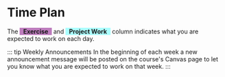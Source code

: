 <SetTitle title="Web Development Fundamentals 2021" />

# Time Plan
The <span style="background-color: #80008082; display: inline-block; padding: 0 8px; font-weight: bold;">Exercise</span> and <span style="background-color: #00ffff54; display: inline-block; padding: 0 8px; font-weight: bold;">Project Work</span> column indicates what you are expected to work on each day. 

::: tip Weekly Announcements
In the beginning of each week a new announcement message will be posted on the course's Canvas page to let you know what you are expected to work on that week.
:::

<TimePlan
	:startDate='new Date(2021, 7, 30)'
	:columns='[
		{key: "l", name: "Lectures", color: "#ffa5009c"},
		{key: "s", name: "Lab Sessions", color: "#ffff0070"},
		{key: "e", name: "Exercise", color: "#80008082"},
		{key: "p", name: "Project Work", color: "#00ffff75"},
		{key: "i", name: "Important", color: "#ff000094"},
	]'
	:rows='[
		// 35
		{l: "Introduction", e: "1"},
		{l: "Tutorial 1: HTTP & HTML", e: "1"},
		{s: "Group 1, 3", e: "1", p: "Part 1: Spec."},
		{s: "Group 2", e: "1", p: "Part 1: Spec."},
		{p: "Part 1: Spec."},
		{},
		{},
		// 36
		{p: "Part 2: GUI", e: "2"},
		{p: "Part 2: GUI", l: "Tutorial 2: CSS", e: "2"},
		{s: "Group 1, 3", e: "2", p: "Part 2: GUI"},
		{s: "Group 2", e: "2", p: "Part 2: GUI"},
		{p: "Part 2: GUI"},
		{},
		{},
		// 37
		{p: "Part 3: App", e: "3"},
		{p: "Part 3: App", l: "Tutorial 3: Express", e: "3"},
		{s: "Group 1, 3", p: "Part 3: App", e: "3"},
		{s: "Group 2", p: "Part 3: App", e: "3"},
		{p: "Part 3: App"},
		{},
		{},
		// 38
		{p: "Part 4: SQLite"},
		{p: "Part 4: SQLite", l: "Tutorial 4: SQLite"},
		{s: "Group 1, 3", p: "Part 4: SQLite"},
		{s: "Group 2", p: "Part 5: Forms"},
		{p: "Part 5: Forms"},
		{},
		{},
		// 39
		{p: "Part 5: Forms"},
		{p: "Part 6: Errors", l: "Tutorial 5: Cookies & Sessions"},
		{s: "Group 1, 3", p: "Part 6: Errors"},
		{s: "Group 2", p: "Part 6: Errors"},
		{p: "Part 7: Auth"},
		{},
		{i: "Deadline Submit Project Report for Feedback"},
		// 40
		{p: "Part 7: Auth"},
		{p: "Part 7: Auth", l: "Tutorial 6: Security"},
		{s: "Group 1", p: "Part 8: Security"},
		{s: "Group 2, 3", p: "Part 8: Security"},
		{p: "Part 8: Security"},
		{},
		{},
		// 41
		{p: "Part 9: Optional"},
		{l: "Sample Exam/Repetition", p: "Part 9: Optional"},
		{s: "Group 1, 3", p: "Part 9: Optional"},
		{s: "Group 2", p: "Part 10: Deploy"},
		{p: "Part 10: Deploy"},
		{},
		{},
		// 42
		{p: "Part 11: Demonstration", i: "Project Work Demonstration"},
		{p: "Part 11: Demonstration", i: "Project Work Demonstration"},
		{p: "Part 11: Demonstration", i: "Project Work Demonstration"},
		{p: "Part 11: Demonstration", i: "Project Work Demonstration"},
		{p: "Part 11: Demonstration", i: "Project Work Demonstration"},
		{},
		{p: "Part 12: Submitting", i: "Deadline Submit Project Work on Canvas"},
	]'
/>
